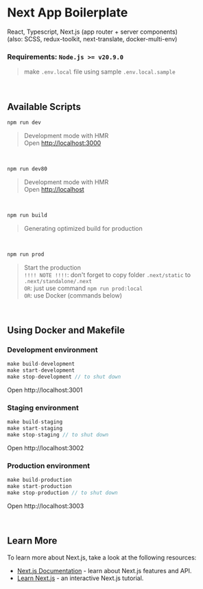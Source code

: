 # Next App Boilerplate

React, Typescript, Next.js (app router + server components)\
(also: SCSS, redux-toolkit, next-translate, docker-multi-env)

### Requirements: `Node.js >= v20.9.0`
> make `.env.local` file using sample `.env.local.sample`

&nbsp;
&nbsp;


## Available Scripts

```bash
npm run dev
```
> Development mode with HMR\
> Open [http://localhost:3000](http://localhost:3000)

&nbsp;
```bash
npm run dev80
```
> Development mode with HMR\
> Open [http://localhost](http://localhost)

&nbsp;
```bash
npm run build
```
> Generating optimized build for production

&nbsp;
```bash
npm run prod
```
> Start the production\
> `!!!! NOTE !!!!`: don't forget to copy folder `.next/static` to `.next/standalone/.next`\
> `OR`: just use command `npm run prod:local`\
> `OR`: use Docker (commands below)

&nbsp;
&nbsp;

## Using Docker and Makefile

### Development environment

```js
make build-development
make start-development
make stop-development // to shut down
```

Open http://localhost:3001

### Staging environment

```js
make build-staging
make start-staging
make stop-staging // to shut down
```

Open http://localhost:3002

### Production environment

```js
make build-production
make start-production
make stop-production // to shut down
```

Open http://localhost:3003

&nbsp;

## Learn More

To learn more about Next.js, take a look at the following resources:

- [Next.js Documentation](https://nextjs.org/docs) - learn about Next.js features and API.
- [Learn Next.js](https://nextjs.org/learn) - an interactive Next.js tutorial.
